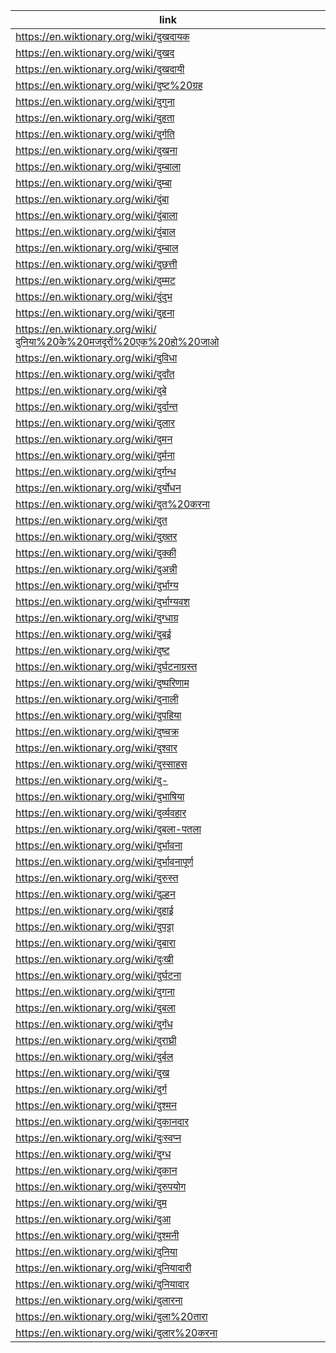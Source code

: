 |link|
|----|
|https://en.wiktionary.org/wiki/दुखदायक|
|https://en.wiktionary.org/wiki/दुखद|
|https://en.wiktionary.org/wiki/दुखदायी|
|https://en.wiktionary.org/wiki/दुष्ट%20ग्रह|
|https://en.wiktionary.org/wiki/दुगुना|
|https://en.wiktionary.org/wiki/दुहता|
|https://en.wiktionary.org/wiki/दुर्गति|
|https://en.wiktionary.org/wiki/दुखना|
|https://en.wiktionary.org/wiki/दुम्बाला|
|https://en.wiktionary.org/wiki/दुम्बा|
|https://en.wiktionary.org/wiki/दुंबा|
|https://en.wiktionary.org/wiki/दुंबाला|
|https://en.wiktionary.org/wiki/दुंबाल|
|https://en.wiktionary.org/wiki/दुम्बाल|
|https://en.wiktionary.org/wiki/दुछत्ती|
|https://en.wiktionary.org/wiki/दुम्मट|
|https://en.wiktionary.org/wiki/दुंदुभ|
|https://en.wiktionary.org/wiki/दुहना|
|https://en.wiktionary.org/wiki/दुनिया%20के%20मजदूरों%20एक%20हो%20जाओ|
|https://en.wiktionary.org/wiki/दुविधा|
|https://en.wiktionary.org/wiki/दुर्दांत|
|https://en.wiktionary.org/wiki/दुबे|
|https://en.wiktionary.org/wiki/दुर्दान्त|
|https://en.wiktionary.org/wiki/दुलार|
|https://en.wiktionary.org/wiki/दुमन|
|https://en.wiktionary.org/wiki/दुर्मना|
|https://en.wiktionary.org/wiki/दुर्गन्ध|
|https://en.wiktionary.org/wiki/दुर्योधन|
|https://en.wiktionary.org/wiki/दुत%20करना|
|https://en.wiktionary.org/wiki/दुत|
|https://en.wiktionary.org/wiki/दुख़्तर|
|https://en.wiktionary.org/wiki/दुक्की|
|https://en.wiktionary.org/wiki/दुअन्नी|
|https://en.wiktionary.org/wiki/दुर्भाग्य|
|https://en.wiktionary.org/wiki/दुर्भाग्यवश|
|https://en.wiktionary.org/wiki/दुग्धाग्र|
|https://en.wiktionary.org/wiki/दुबई|
|https://en.wiktionary.org/wiki/दुष्ट|
|https://en.wiktionary.org/wiki/दुर्घटनाग्रस्त|
|https://en.wiktionary.org/wiki/दुष्परिणाम|
|https://en.wiktionary.org/wiki/दुनाली|
|https://en.wiktionary.org/wiki/दुपहिया|
|https://en.wiktionary.org/wiki/दुष्चक्र|
|https://en.wiktionary.org/wiki/दुश्वार|
|https://en.wiktionary.org/wiki/दुस्साहस|
|https://en.wiktionary.org/wiki/दु-|
|https://en.wiktionary.org/wiki/दुभाषिया|
|https://en.wiktionary.org/wiki/दुर्व्यवहार|
|https://en.wiktionary.org/wiki/दुबला-पतला|
|https://en.wiktionary.org/wiki/दुर्भावना|
|https://en.wiktionary.org/wiki/दुर्भावनापूर्ण|
|https://en.wiktionary.org/wiki/दुरुस्त|
|https://en.wiktionary.org/wiki/दुल्हन|
|https://en.wiktionary.org/wiki/दुहाई|
|https://en.wiktionary.org/wiki/दुपट्टा|
|https://en.wiktionary.org/wiki/दुबारा|
|https://en.wiktionary.org/wiki/दुःखी|
|https://en.wiktionary.org/wiki/दुर्घटना|
|https://en.wiktionary.org/wiki/दुगना|
|https://en.wiktionary.org/wiki/दुबला|
|https://en.wiktionary.org/wiki/दुर्गंध|
|https://en.wiktionary.org/wiki/दुराघ्री|
|https://en.wiktionary.org/wiki/दुर्बल|
|https://en.wiktionary.org/wiki/दुख|
|https://en.wiktionary.org/wiki/दुर्ग|
|https://en.wiktionary.org/wiki/दुश्मन|
|https://en.wiktionary.org/wiki/दुकानदार|
|https://en.wiktionary.org/wiki/दुःस्वप्न|
|https://en.wiktionary.org/wiki/दुग्ध|
|https://en.wiktionary.org/wiki/दुकान|
|https://en.wiktionary.org/wiki/दुरुपयोग|
|https://en.wiktionary.org/wiki/दुम|
|https://en.wiktionary.org/wiki/दुआ|
|https://en.wiktionary.org/wiki/दुश्मनी|
|https://en.wiktionary.org/wiki/दुनिया|
|https://en.wiktionary.org/wiki/दुनियादारी|
|https://en.wiktionary.org/wiki/दुनियादार|
|https://en.wiktionary.org/wiki/दुलारना|
|https://en.wiktionary.org/wiki/दुला%20तारा|
|https://en.wiktionary.org/wiki/दुलार%20करना|
